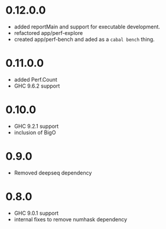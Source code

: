 0.12.0.0
===
* added reportMain and support for executable development.
* refactored app/perf-explore
* created app/perf-bench and aded as a `cabal bench` thing.

0.11.0.0
===
* added Perf.Count
* GHC 9.6.2 support

0.10.0
===
* GHC 9.2.1 support
* inclusion of BigO

0.9.0
===
* Removed deepseq dependency

0.8.0
===
* GHC 9.0.1 support
* internal fixes to remove numhask dependency

